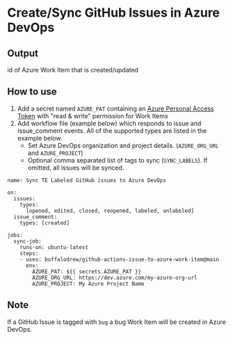 # Create/Sync GitHub Issues in Azure DevOps

## Output
id of Azure Work Item that is created/updated

## How to use
1. Add a secret named `AZURE_PAT` containing an [Azure Personal Access Token](https://learn.microsoft.com/en-us/azure/devops/organizations/accounts/use-personal-access-tokens-to-authenticate?view=azure-devops&tabs=Windows) with "read & write" permission for Work Items
1. Add workflow file (example below) which responds to issue and issue_comment events. All of the supported types are listed in the example below.
   - Set Azure DevOps organization and project details. (`AZURE_ORG_URL` and `AZURE_PROJECT`)
   - Optional comma separated list of tags to sync (`SYNC_LABELS`). If omitted, all issues will be synced.
   
```
name: Sync TE Labeled GitHub issues to Azure DevOps

on:
  issues:
    types:
      [opened, edited, closed, reopened, labeled, unlabeled]
  issue_comment:
    types: [created]

jobs:
  sync-job:
    runs-on: ubuntu-latest
    steps:
    - uses: buffalodrew/github-actions-issue-to-azure-work-item@main
      env:
        AZURE_PAT: ${{ secrets.AZURE_PAT }}
        AZURE_ORG_URL: https://dev.azure.com/my-azure-org-url
        AZURE_PROJECT: My Azure Project Name
```

## Note
If a GitHub Issue is tagged with `bug` a bug Work Item will be created in Azure DevOps.
